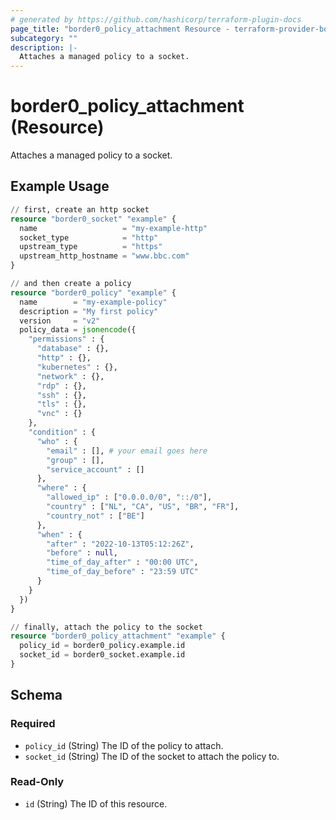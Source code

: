 ```yaml
---
# generated by https://github.com/hashicorp/terraform-plugin-docs
page_title: "border0_policy_attachment Resource - terraform-provider-border0"
subcategory: ""
description: |-
  Attaches a managed policy to a socket.
---
```


# border0_policy_attachment (Resource)

Attaches a managed policy to a socket.

## Example Usage

```terraform
// first, create an http socket
resource "border0_socket" "example" {
  name                   = "my-example-http"
  socket_type            = "http"
  upstream_type          = "https"
  upstream_http_hostname = "www.bbc.com"
}

// and then create a policy
resource "border0_policy" "example" {
  name        = "my-example-policy"
  description = "My first policy"
  version     = "v2"
  policy_data = jsonencode({
    "permissions" : {
      "database" : {},
      "http" : {},
      "kubernetes" : {},
      "network" : {},
      "rdp" : {},
      "ssh" : {},
      "tls" : {},
      "vnc" : {}
    },
    "condition" : {
      "who" : {
        "email" : [], # your email goes here
        "group" : [],
        "service_account" : []
      },
      "where" : {
        "allowed_ip" : ["0.0.0.0/0", "::/0"],
        "country" : ["NL", "CA", "US", "BR", "FR"],
        "country_not" : ["BE"]
      },
      "when" : {
        "after" : "2022-10-13T05:12:26Z",
        "before" : null,
        "time_of_day_after" : "00:00 UTC",
        "time_of_day_before" : "23:59 UTC"
      }
    }
  })
}

// finally, attach the policy to the socket
resource "border0_policy_attachment" "example" {
  policy_id = border0_policy.example.id
  socket_id = border0_socket.example.id
}
```

<!-- schema generated by tfplugindocs -->
## Schema

### Required

- `policy_id` (String) The ID of the policy to attach.
- `socket_id` (String) The ID of the socket to attach the policy to.

### Read-Only

- `id` (String) The ID of this resource.
